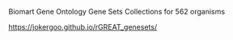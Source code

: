 

Biomart Gene Ontology Gene Sets Collections for 562 organisms


https://jokergoo.github.io/rGREAT_genesets/
